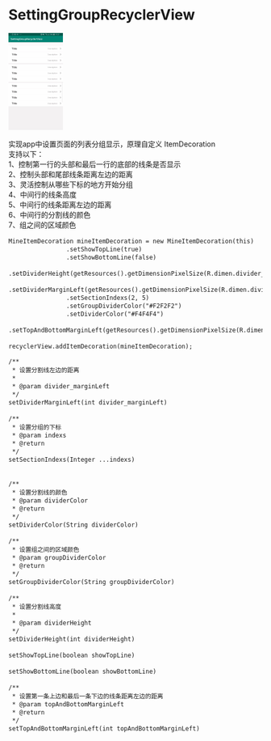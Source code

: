 # SettingGroupRecyclerView
<img src="https://github.com/dalancon/SettingGroupRecyclerView/blob/master/screenshots/WechatIMG104.jpeg" alt="Sample"  width="108" height="192"/>

实现app中设置页面的列表分组显示，原理自定义 ItemDecoration  
支持以下：  
1、控制第一行的头部和最后一行的底部的线条是否显示  
2、控制头部和尾部线条距离左边的距离  
3、灵活控制从哪些下标的地方开始分组  
4、中间行的线条高度  
5、中间行的线条距离左边的距离  
6、中间行的分割线的颜色  
7、组之间的区域颜色

```
MineItemDecoration mineItemDecoration = new MineItemDecoration(this)
                .setShowTopLine(true)
                .setShowBottomLine(false)
                .setDividerHeight(getResources().getDimensionPixelSize(R.dimen.divider_height))
                .setDividerMarginLeft(getResources().getDimensionPixelSize(R.dimen.divider_margin_left))
                .setSectionIndexs(2, 5)
                .setGroupDividerColor("#F2F2F2")
                .setDividerColor("#F4F4F4")
                .setTopAndBottomMarginLeft(getResources().getDimensionPixelSize(R.dimen.top_bottom_margin_left));

recyclerView.addItemDecoration(mineItemDecoration);
```


    /**
     * 设置分割线左边的距离
     *
     * @param divider_marginLeft
     */
    setDividerMarginLeft(int divider_marginLeft)

    /**
     * 设置分组的下标
     * @param indexs
     * @return
     */
    setSectionIndexs(Integer ...indexs)
      

    /**
     * 设置分割线的颜色
     * @param dividerColor
     * @return
     */
    setDividerColor(String dividerColor)

    /**
     * 设置组之间的区域颜色
     * @param groupDividerColor
     * @return
     */
    setGroupDividerColor(String groupDividerColor) 
    
    /**
     * 设置分割线高度
     *
     * @param dividerHeight
     */
    setDividerHeight(int dividerHeight) 

    setShowTopLine(boolean showTopLine) 

    setShowBottomLine(boolean showBottomLine)
    
    /**
     * 设置第一条上边和最后一条下边的线条距离左边的距离
     * @param topAndBottomMarginLeft
     * @return
     */
    setTopAndBottomMarginLeft(int topAndBottomMarginLeft)
